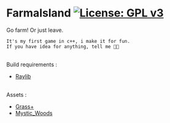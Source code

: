 # FarmaIsland [![License: GPL v3](https://img.shields.io/badge/License-GPLv3-blue.svg)](https://www.gnu.org/licenses/gpl-3.0)
Go farm! Or just leave.

```
It's my first game in c++, i make it for fun.
If you have idea for anything, tell me 👍🏼
```

</br>
Build requirements :

- [Raylib](https://github.com/raysan5/raylib)

</br>
Assets :

- [Grass+](https://ninjikin.itch.io/grass)
- [Mystic_Woods](https://game-endeavor.itch.io/mystic-woods)